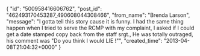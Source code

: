  {
   "id": "500958416606762",
   "post_id": "462493170453287_490608044308466",
   "from_name": "Brenda Larson",
   "message": "I gotta tell this story cause it is funny. I had the same thing happen when I tried to serve the RCMP with my complaint, I asked if I could get a date stamped copy back from the staff srgt., He was totally outraged, his comment was \"Do you think I would LIE !\"",
   "created_time": "2013-04-08T21:04:32+0000"
 }
